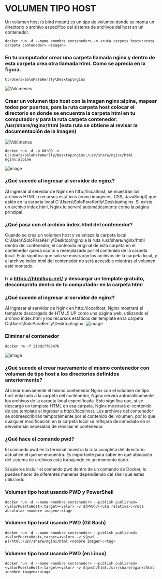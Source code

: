 # VOLUMEN TIPO HOST
Un volumen host (o bind mount) es un tipo de volumen donde se monta un directorio o archivo específico del sistema de archivos del host en un contenedor.

```
docker run -d --name <nombre contenedor> -v <ruta carpeta host>:<ruta carpeta contenedor> <imagen> 
```
### En tu computador crear una carpeta llamada nginx y dentro de esta carpeta crea otra llamada html. Como se aprecia en la figura.
```
C:\Users\SoloParaKerlly\Desktop\nginx
```
![Volúmenes](img/directorio.PNG)

### Crear un volumen tipo host con la imagen nginx:alpine, mapear todos por puertos, para la ruta carpeta host colocar el directorio en donde se encuentra la carpeta html en tu computador y para la ruta carpeta contenedor: /usr/share/nginx/html (esta ruta se obtiene al revisar la documentación de la imagen)
![Volúmenes](img/volumen-host.PNG)
```
docker run -d -p 80:80 -v C:/Users/SoloParaKerlly/Desktop/nginx:/usr/share/nginx/html nginx:alpine
```
![image](https://github.com/user-attachments/assets/855ab17b-d65c-41bd-9d26-d691ffb1375d)


### ¿Qué sucede al ingresar al servidor de nginx?
Al ingresar al servidor de Nginx en http://localhost, se muestran los archivos HTML o recursos estáticos (como imágenes, CSS, JavaScript) que estén en la carpeta local C:\Users\SoloParaKerlly\Desktop\nginx. Si existe un archivo index.html, Nginx lo servirá automáticamente como la página principal. 

### ¿Qué pasa con el archivo index.html del contenedor?
Cuando se crea un volumen host y se enlaza la carpeta local C:\Users\SoloParaKerlly\Desktop\nginx a la ruta /usr/share/nginx/html dentro del contenedor, el contenido original de esta carpeta en el contenedor queda oculto o reemplazado por el contenido de la carpeta local. Esto significa que solo se mostrarán los archivos de la carpeta local, y el archivo index.html del contenedor no será accesible mientras el volumen esté montado. 

### Ir a https://html5up.net/ y descargar un template gratuito, descomprirlo dentro de tu computador en la carpeta html
### ¿Qué sucede al ingresar al servidor de nginx?
Al ingresar al servidor de Nginx en http://localhost, Nginx mostrará el template descargado de HTML5 UP como una página web, utilizando el archivo index.html y los recursos estáticos del template en la carpeta C:\Users\SoloParaKerlly\Desktop\nginx.
![image](https://github.com/user-attachments/assets/c9704f22-2608-47f7-957f-65fb69e70ecc)

### Eliminar el contenedor
```
docker rm -f 213dc778547b
```
![image](https://github.com/user-attachments/assets/5c2a346c-95f2-49d9-bc32-c2f7e75c6b75)


### ¿Qué sucede al crear nuevamente el mismo contenedor con volumen de tipo host a los directorios definidos anteriormente?
Al crear nuevamente el mismo contenedor Nginx con el volumen de tipo host enlazado a la carpeta del contenedor, Nginx servirá automáticamente los archivos de la carpeta local especificada. Esto significa que, si se descargó un template HTML en esa carpeta, Nginx mostrará el contenido de ese template al ingresar a http://localhost. Los archivos del contenedor se sobreescribirán temporalmente por el contenido del volumen, por lo que cualquier modificación en la carpeta local se reflejará de inmediato en el servidor sin necesidad de reiniciar el contenedor.

### ¿Qué hace el comando pwd?
El comando pwd en la terminal muestra la ruta completa del directorio actual en el que se encuentra. Es importante para saber en qué ubicación del sistema de archivos está trabajando en un momento dado.

Si quieres incluir el comando pwd dentro de un comando de Docker, lo puedes hacer de diferentes maneras dependiendo del shell que estés utilizando.


### Volumen tipo host usando PWD y PowerShell
```
docker run -d --name <nombre contenedor> --publish published=<valorPuertoHost>,target=<valor> -v ${PWD}/<ruta relativa>:<ruta absoluta> <nombre imagen>:<tag> 
```

### Volumen tipo host usando PWD (Git Bash)

```
docker run -d --name <nombre contenedor> --publish published=<valorPuertoHost>,target=<valor> -v $(pwd -W)/html:/usr/share/nginx/html <nombre imagen>:<tag> 
```

### Volumen tipo host usando PWD (en Linux)

```
docker run -d --name <nombre contenedor> --publish published=<valorPuertoHost>,target=<valor> -v $(pwd)/html:/usr/share/nginx/html <nombre imagen>:<tag> 
```

